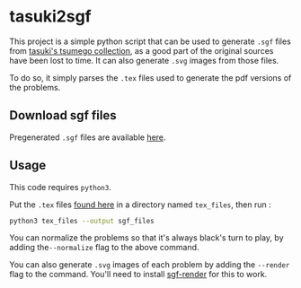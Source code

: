 # tasuki2sgf

This project is a simple python script that can be used to generate `.sgf` files from [tasuki's tsumego collection](https://tsumego.tasuki.org/), as a good part of the original sources have been lost to time. It can also generate `.svg` images from those files.

To do so, it simply parses the `.tex` files used to generate the pdf versions of the problems.

## Download sgf files

Pregenerated `.sgf` files are available [here](./generated).

## Usage

This code requires `python3`.

Put the `.tex` files [found here](https://github.com/tasuki/tsumego/tree/master/books/problems) in a directory named `tex_files`, then run :
```bash
python3 tex_files --output sgf_files
```
You can normalize the problems so that it's always black's turn to play, by adding the`--normalize` flag to the above command. 

You can also generate `.svg` images of each problem by adding the `--render` flag to the command. You'll need to install [sgf-render](https://github.com/julianandrews/sgf-render) for this to work. 

